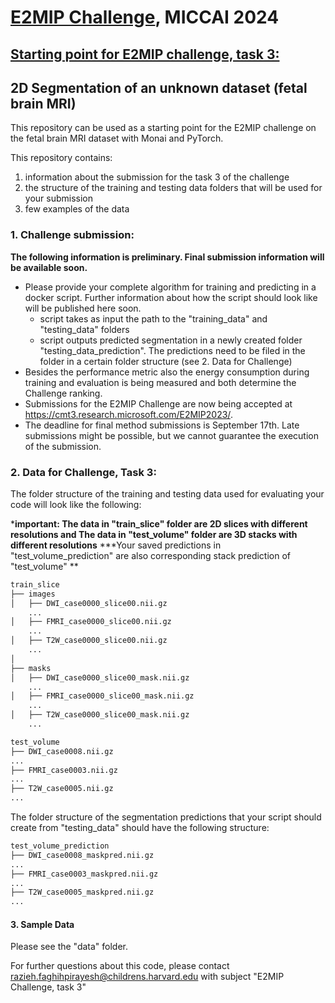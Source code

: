 # [E2MIP Challenge](https://e2mip.github.io/), MICCAI 2024
## [Starting point for E2MIP challenge, task 3:](https://e2mip.org/overview/#task-3-segmentation-of-an-unknown-dataset-dataset-2)
## 2D Segmentation of an unknown dataset (fetal brain MRI)

This repository can be used as a starting point for the E2MIP challenge on the fetal brain MRI dataset with Monai and PyTorch.

This repository contains:
1. information about the submission for the task 3 of the challenge
2. the structure of the training and testing data folders that will be used for your submission
3. few examples of the data

### 1. Challenge submission:
**The following information is preliminary. Final submission information will be available soon.**

* Please provide your complete algorithm for training and predicting in a docker script.
  Further information about how the script should look like will be published here soon.
  * script takes as input the path to the "training_data" and "testing_data" folders
  * script outputs predicted segmentation in a newly created folder "testing_data_prediction". 
The predictions need to be filed in the folder in a certain folder structure (see 2. Data for Challenge)
* Besides the performance metric also the energy consumption during training and evaluation is being measured
  and both determine the Challenge ranking.
* Submissions for the E2MIP Challenge are now being accepted at https://cmt3.research.microsoft.com/E2MIP2023/. 
* The deadline for final method submissions is September 17th. 
Late submissions might be possible, but we cannot guarantee the execution of the submission.
### 2. Data for Challenge, Task 3:
The folder structure of the training and testing data used for evaluating your code will look like the following:

***important: The data in "train_slice" folder are 2D slices with different resolutions and 
The data in "test_volume" folder are 3D stacks with different resolutions**
***Your saved predictions in "test_volume_prediction" are also corresponding stack prediction of "test_volume" **

```bash
train_slice
├── images
│   ├── DWI_case0000_slice00.nii.gz
    ...
│   ├── FMRI_case0000_slice00.nii.gz
    ...
│   ├── T2W_case0000_slice00.nii.gz
    ...
│   
├── masks
│   ├── DWI_case0000_slice00_mask.nii.gz
    ...
│   ├── FMRI_case0000_slice00_mask.nii.gz
    ...
│   ├── T2W_case0000_slice00_mask.nii.gz
    ...
```


```bash
test_volume
├── DWI_case0008.nii.gz
...
├── FMRI_case0003.nii.gz
...
├── T2W_case0005.nii.gz
...
```

The folder structure of the segmentation predictions that your script should create from  "testing_data" should have the following structure:
```bash
test_volume_prediction
├── DWI_case0008_maskpred.nii.gz
...
├── FMRI_case0003_maskpred.nii.gz
...
├── T2W_case0005_maskpred.nii.gz
...
```

#### 3. Sample Data
Please see the "data" folder.


For further questions about this code, please contact razieh.faghihpirayesh@childrens.harvard.edu
with subject "E2MIP Challenge, task 3"
